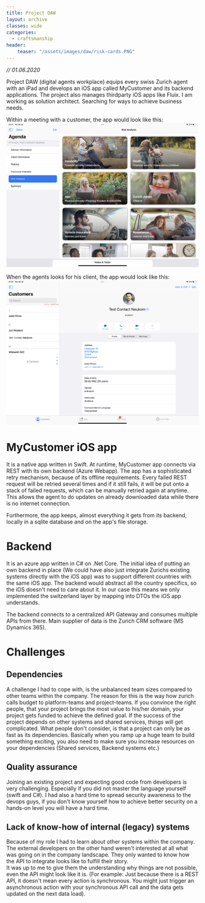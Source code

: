 ```yaml
---
title: Project DAW
layout: archive
classes: wide
categories:
  - craftsmanship
header:
    teaser: "/assets/images/daw/risk-cards.PNG"
---
```


*// 01.06.2020*

Project DAW (digital agents workplace) equips every swiss Zurich agent with an iPad and develops an iOS app called MyCustomer and its backend applications. 
The project also manages thirdparty iOS apps like Fluix.
I am working as solution architect. Searching for ways to achieve business needs.

Within a meeting with a customer, the app would look like this: 
![risk-cards](/assets/images/daw/risk-cards.PNG)

When the agents looks for his client, the app would look like this: 
![clients profile](/assets/images/daw/clients-profile.PNG)

# MyCustomer iOS app
It is a native app written in Swift. At runtime, MyCustomer app connects via REST with its own backend (Azure Webapp).
The app has a sophisticated retry mechanism, because of its offline requirements. 
Every failed REST request will be retried several times and if it still fails, it will be put onto a stack of failed requests, which can be manually retried again at anytime. 
This allows the agent to do updates on already downloaded data while there is no internet connection.

Furthermore, the app keeps, almost everything it gets from its backend, locally in a sqlite database and on the app's file storage.   

# Backend
It is an azure app written in C# on .Net Core.
The initial idea of putting an own backend in place (We could have also just integrate Zurichs existing systems directly with the iOS app) was to support different countries with the same iOS app. 
The backend would abstract all the country specifics, so the iOS doesn't need to care about it.
In our case this means we only implemented the switzerland layer by mapping into DTOs the iOS app understands.

The backend connects to a centralized API Gateway and consumes multiple APIs from there.
Main supplier of data is the Zurich CRM software (MS Dynamics 365).

# Challenges
## Dependencies
A challenge I had to cope with, is the unbalanced team sizes compared to other teams within the company. The reason for this is the way how zurich calls budget to platform-teams and project-teams. 
If you convince the right people, that your project brings the most value to his/her domain, your project gets funded to achieve the defined goal. 
If the success of the project depends on other systems and shared services, things will get complicated.
What people don't consider, is that a project can only be as fast as its dependencies. Basically when you ramp up a huge team to build something exciting, you also need to make sure you increase resources on your dependencies (Shared services, Backend systems etc.)

## Quality assurance
Joining an existing project and expecting good code from developers is very challenging. Especially if you did not master the language yourself (swift and C#).
I had also a hard time to spread security awareness to the devops guys, if you don't know yourself how to achieve better security on a hands-on level you will have a hard time.

## Lack of know-how of internal (legacy) systems
Because of my role I had to learn about other systems within the company. The external developers on the other hand weren't interested at all what was going on in the company landscape.
They only wanted to know how the API to integrate looks like to fulfill their story.  
It was up to me to give them the understanding why things are not possible, even the API might look like it is. (For example: Just because there is a REST API, it doesn't mean every action is synchronous. You might just trigger an asynchronous action with your synchronous API call and the data gets updated on the next data load).